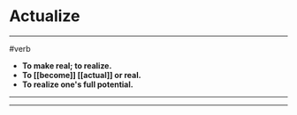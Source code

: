 # Actualize
---
#verb
- **To make real; to realize.**
- **To [[become]] [[actual]] or real.**
- **To realize one's full potential.**
---
---
